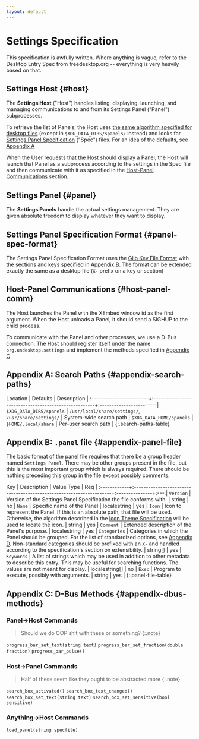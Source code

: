 ```yaml
---
layout: default
---
```


# Settings Specification
This specification is awfully written.  Where anything is vague, refer to the Desktop Entry Spec
from freedesktop.org -- everything is very heavily based on that.

## Settings Host {#host}
The **Settings Host** ("Host") handles listing, displaying, launching, and managing communications
to and from its Settings Panel ("Panel") subprocesses.

To retrieve the list of Panels, the Host uses [the same algorithm specified for desktop files][
desktop-entry-spec] (except in `$XDG_DATA_DIRS/spanels/` instead) and looks for [Settings Panel
Specification](#panel-spec-format) ("Spec") files.  For an idea of the defaults, see [Appendix A
](#appendix-a)

When the User requests that the Host should display a Panel, the Host will launch that Panel as a
subprocess according to the settings in the Spec file and then communicate with it as specified in
the [Host-Panel Communications](#host-panel-comm) section.

[desktop-entry-spec]: http://standards.freedesktop.org/desktop-entry-spec/desktop-entry-spec-latest.html#desktop-file-id

## Settings Panel {#panel}
The **Settings Panels** handle the actual settings management.  They are given absolute freedom to
display whatever they want to display.

## Settings Panel Specification Format {#panel-spec-format}
The Settings Panel Specification Format uses the [Glib Key File Format][gkeyfile] with the sections
and keys specified in [Appendix B](#appendix-panel-file).  The format can be extended exactly the
same as a desktop file (`X-` prefix on a key or section)

[gkeyfile]: https://developer.gnome.org/glib/unstable/glib-Key-value-file-parser.html#glib-Key-value-file-parser.description

## Host-Panel Communications {#host-panel-comm}
The Host launches the Panel with the XEmbed window id as the first argument.  When the Host unloads
a Panel, it should send a SIGHUP to the child process.

To communicate with the Panel and other processes, we use a D-Bus connection.  The Host should
register itself under the name `org.undesktop.settings` and implement the methods specified in
[Appendix C](#appendix-dbus-methods)

## Appendix A: Search Paths {#appendix-search-paths}

Location                 | Defaults                                             | Description             |
:------------------------+:-----------------------------------------------------+:------------------------|
`$XDG_DATA_DIRS/spanels` | `/usr/local/share/settings/`, `/usr/share/settings/` | System-wide search path |
`$XDG_DATA_HOME/spanels` | `$HOME/.local/share`                                 | Per-user search path    |
{:.search-paths-table}


## Appendix B: `.panel` file {#appendix-panel-file}
The basic format of the panel file requires that there be a group header named `Settings Panel`.
There may be other groups present in the file, but this is the most important group which is always
required. There should be nothing preceding this group in the file except possibly comments.

Key          | Description                                                         | Value Type     | Req |
:------------+:--------------------------------------------------------------------+:---------------+:---:|
`Version`    | Version of the Settings Panel Specification the file conforms with. | string         | no  |
`Name`       | Specific name of the Panel                                          | localestring   | yes |
`Icon`       | Icon to represent the Panel. If this is an absolute path, that file will be used.  Otherwise, the algorithm described in the [Icon Theme Specification][icon-theme-spec] will be used to locate the icon. | string         | yes |
`Comment`    | Extended description of the Panel's purpose.                        | localestring   | yes |
`Categories` | Categories in which the Panel should be grouped. For the list of standardized options, see [Appendix D](#appendix-d). Non-standard categories should be prefixed with an `X-` and handled according to the specification's section on extensibility. | string[]       | yes |
`Keywords`   | A list of strings which may be used in addition to other metadata to describe this entry. This may be useful for searching functions.  The values are not meant for display. | localestring[] | no |
`Exec`       | Program to execute, possibly with arguments.                        | string         | yes |
{:.panel-file-table}

[icon-theme-spec]: http://freedesktop.org/wiki/Standards/icon-theme-spec

## Appendix C: D-Bus Methods {#appendix-dbus-methods}

### Panel->Host Commands
> Should we do OOP shit with these or something? {:.note}

`progress_bar_set_text(string text)`
`progress_bar_set_fraction(double fraction)`
`progress_bar_pulse()`

### Host->Panel Commands
> Half of these seem like they ought to be abstracted more {:.note}

`search_box_activated()`
`search_box_text_changed()`
`search_box_set_text(string text)`
`search_box_set_sensitive(bool sensitive)`

### Anything->Host Commands
`load_panel(string specfile)`


